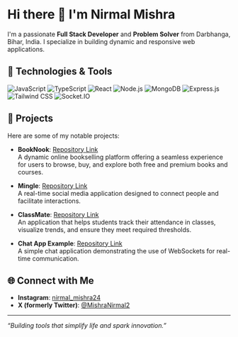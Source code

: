 # Hi there 👋 I'm Nirmal Mishra

I'm a passionate **Full Stack Developer** and **Problem Solver** from Darbhanga, Bihar, India. I specialize in building dynamic and responsive web applications.

## 🔧 Technologies & Tools

![JavaScript](https://img.shields.io/badge/-JavaScript-black?style=flat-square&logo=javascript)
![TypeScript](https://img.shields.io/badge/-TypeScript-black?style=flat-square&logo=typescript)
![React](https://img.shields.io/badge/-React-black?style=flat-square&logo=react)
![Node.js](https://img.shields.io/badge/-Node.js-black?style=flat-square&logo=node.js)
![MongoDB](https://img.shields.io/badge/-MongoDB-black?style=flat-square&logo=mongodb)
![Express.js](https://img.shields.io/badge/-Express.js-black?style=flat-square&logo=express)
![Tailwind CSS](https://img.shields.io/badge/-TailwindCSS-black?style=flat-square&logo=tailwind-css)
![Socket.IO](https://img.shields.io/badge/-Socket.IO-black?style=flat-square&logo=socket.io)

## 📘 Projects

Here are some of my notable projects:

- **BookNook**: [Repository Link](https://github.com/NirmalMishra08/bookNook)  
  A dynamic online bookselling platform offering a seamless experience for users to browse, buy, and explore both free and premium books and courses.

- **Mingle**: [Repository Link](https://github.com/NirmalMishra08/Mingle)  
  A real-time social media application designed to connect people and facilitate interactions.

- **ClassMate**: [Repository Link](https://github.com/NirmalMishra08/classMate)  
  An application that helps students track their attendance in classes, visualize trends, and ensure they meet required thresholds.

- **Chat App Example**: [Repository Link](https://github.com/NirmalMishra08/chat-app-example)  
  A simple chat application demonstrating the use of WebSockets for real-time communication.

## 🌐 Connect with Me

- **Instagram**: [nirmal_mishra24](https://www.instagram.com/nirmal_mishra24)
- **X (formerly Twitter)**: [@MishraNirmal2](https://x.com/MishraNirmal2)

---

*“Building tools that simplify life and spark innovation.”*
